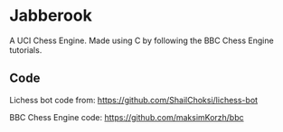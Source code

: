 # Jabberook

A UCI Chess Engine. Made using C by following the BBC Chess Engine tutorials.

## Code

Lichess bot code from: https://github.com/ShailChoksi/lichess-bot

BBC Chess Engine code: https://github.com/maksimKorzh/bbc
